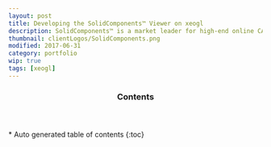 ```yaml
---
layout: post
title: Developing the SolidComponents™ Viewer on xeogl
description: SolidComponents™ is a market leader for high-end online CAD support. 
thumbnail: clientLogos/SolidComponents.png
modified: 2017-06-31
category: portfolio
wip: true
tags: [xeogl]
---
```


<section id="table-of-contents" class="toc">
  <header>
    <h3>Contents</h3>
  </header>
<div id="drawer" markdown="1">
*  Auto generated table of contents
{:toc}
</div>
</section><!-- /#table-of-contents -->


